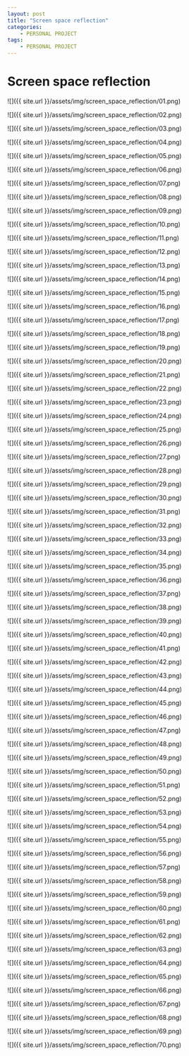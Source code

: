 ```yaml
---
layout: post
title: "Screen space reflection"
categories:
    - PERSONAL PROJECT
tags:
    - PERSONAL PROJECT
---
```


# Screen space reflection

![]({{ site.url }}/assets/img/screen_space_reflection/01.png)

![]({{ site.url }}/assets/img/screen_space_reflection/02.png)

![]({{ site.url }}/assets/img/screen_space_reflection/03.png)

![]({{ site.url }}/assets/img/screen_space_reflection/04.png)

![]({{ site.url }}/assets/img/screen_space_reflection/05.png)

![]({{ site.url }}/assets/img/screen_space_reflection/06.png)

![]({{ site.url }}/assets/img/screen_space_reflection/07.png)

![]({{ site.url }}/assets/img/screen_space_reflection/08.png)

![]({{ site.url }}/assets/img/screen_space_reflection/09.png)

![]({{ site.url }}/assets/img/screen_space_reflection/10.png)

![]({{ site.url }}/assets/img/screen_space_reflection/11.png)

![]({{ site.url }}/assets/img/screen_space_reflection/12.png)

![]({{ site.url }}/assets/img/screen_space_reflection/13.png)

![]({{ site.url }}/assets/img/screen_space_reflection/14.png)

![]({{ site.url }}/assets/img/screen_space_reflection/15.png)

![]({{ site.url }}/assets/img/screen_space_reflection/16.png)

![]({{ site.url }}/assets/img/screen_space_reflection/17.png)

![]({{ site.url }}/assets/img/screen_space_reflection/18.png)

![]({{ site.url }}/assets/img/screen_space_reflection/19.png)

![]({{ site.url }}/assets/img/screen_space_reflection/20.png)

![]({{ site.url }}/assets/img/screen_space_reflection/21.png)

![]({{ site.url }}/assets/img/screen_space_reflection/22.png)

![]({{ site.url }}/assets/img/screen_space_reflection/23.png)

![]({{ site.url }}/assets/img/screen_space_reflection/24.png)

![]({{ site.url }}/assets/img/screen_space_reflection/25.png)

![]({{ site.url }}/assets/img/screen_space_reflection/26.png)

![]({{ site.url }}/assets/img/screen_space_reflection/27.png)

![]({{ site.url }}/assets/img/screen_space_reflection/28.png)

![]({{ site.url }}/assets/img/screen_space_reflection/29.png)

![]({{ site.url }}/assets/img/screen_space_reflection/30.png)

![]({{ site.url }}/assets/img/screen_space_reflection/31.png)

![]({{ site.url }}/assets/img/screen_space_reflection/32.png)

![]({{ site.url }}/assets/img/screen_space_reflection/33.png)

![]({{ site.url }}/assets/img/screen_space_reflection/34.png)

![]({{ site.url }}/assets/img/screen_space_reflection/35.png)

![]({{ site.url }}/assets/img/screen_space_reflection/36.png)

![]({{ site.url }}/assets/img/screen_space_reflection/37.png)

![]({{ site.url }}/assets/img/screen_space_reflection/38.png)

![]({{ site.url }}/assets/img/screen_space_reflection/39.png)

![]({{ site.url }}/assets/img/screen_space_reflection/40.png)

![]({{ site.url }}/assets/img/screen_space_reflection/41.png)

![]({{ site.url }}/assets/img/screen_space_reflection/42.png)

![]({{ site.url }}/assets/img/screen_space_reflection/43.png)

![]({{ site.url }}/assets/img/screen_space_reflection/44.png)

![]({{ site.url }}/assets/img/screen_space_reflection/45.png)

![]({{ site.url }}/assets/img/screen_space_reflection/46.png)

![]({{ site.url }}/assets/img/screen_space_reflection/47.png)

![]({{ site.url }}/assets/img/screen_space_reflection/48.png)

![]({{ site.url }}/assets/img/screen_space_reflection/49.png)

![]({{ site.url }}/assets/img/screen_space_reflection/50.png)

![]({{ site.url }}/assets/img/screen_space_reflection/51.png)

![]({{ site.url }}/assets/img/screen_space_reflection/52.png)

![]({{ site.url }}/assets/img/screen_space_reflection/53.png)

![]({{ site.url }}/assets/img/screen_space_reflection/54.png)

![]({{ site.url }}/assets/img/screen_space_reflection/55.png)

![]({{ site.url }}/assets/img/screen_space_reflection/56.png)

![]({{ site.url }}/assets/img/screen_space_reflection/57.png)

![]({{ site.url }}/assets/img/screen_space_reflection/58.png)

![]({{ site.url }}/assets/img/screen_space_reflection/59.png)

![]({{ site.url }}/assets/img/screen_space_reflection/60.png)

![]({{ site.url }}/assets/img/screen_space_reflection/61.png)

![]({{ site.url }}/assets/img/screen_space_reflection/62.png)

![]({{ site.url }}/assets/img/screen_space_reflection/63.png)

![]({{ site.url }}/assets/img/screen_space_reflection/64.png)

![]({{ site.url }}/assets/img/screen_space_reflection/65.png)

![]({{ site.url }}/assets/img/screen_space_reflection/66.png)

![]({{ site.url }}/assets/img/screen_space_reflection/67.png)

![]({{ site.url }}/assets/img/screen_space_reflection/68.png)

![]({{ site.url }}/assets/img/screen_space_reflection/69.png)

![]({{ site.url }}/assets/img/screen_space_reflection/70.png)



